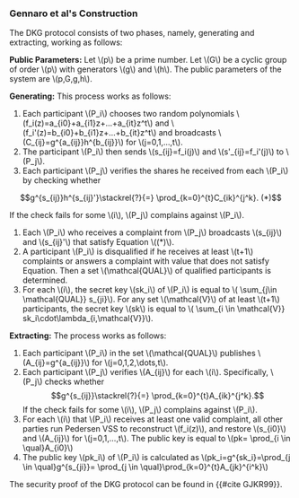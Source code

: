 ### Gennaro et al's Construction
The DKG protocol consists of two phases, namely, generating and extracting, working as follows:

**Public Parameters:** Let \\(p\\) be a prime number. Let \\(G\\) be a cyclic group of order \\(p\\) with generators \\(g\\) and \\(h\\). The public parameters of the system are \\(p,G,g,h\\).

**Generating:** This process works as follows:
1. Each participant \\(P_i\\) chooses two random polynomials \\(f_i(z)=a_{i0}+a_{i1}z+...+a_{it}z^t\\) and \\(f_i'(z)=b_{i0}+b_{i1}z+...+b_{it}z^t\\) and broadcasts \\(C_{ij}=g^{a_{ij}}h^{b_{ij}}\\) for \\(j=0,1,...,t\\).
1. The participant \\(P_i\\) then sends \\(s_{ij}=f_i(j)\\) and \\(s'_{ij}=f_i'(j)\\) to \\(P_j\\).
1. Each participant \\(P_j\\) verifies the shares he received from each \\(P_i\\) by checking whether
  
$$g^{s_{ij}}h^{s_{ij}'}\stackrel{?}{=} \prod_{k=0}^{t}C_{ik}^{j^k}. (*)$$

If the check fails for some \\(i\\), \\(P_j\\) complains against \\(P_i\\).
1. Each \\(P_i\\) who receives a complaint from \\(P_j\\) broadcasts \\(s_{ij}\\) and \\(s_{ij}'\\) that satisfy Equation \\((*)\\).
1. A participant \\(P_i\\) is disqualified if he receives at least \\(t+1\\) complaints or answers a complaint with value that does not satisfy Equation. Then a set \\(\mathcal{QUAL}\\) of qualified participants is determined.
1. For each \\(i\\), the secret key \\(sk_i\\) of \\(P_i\\) is equal to \\( \sum_{j\in \mathcal{QUAL}} s_{ji}\\). For any set \\(\mathcal{V}\\) of at least \\(t+1\\) participants, the secret key \\(sk\\) is equal to \\( \sum_{i \in \mathcal{V}} sk_i\cdot\lambda_{i,\mathcal{V}}\\).

**Extracting:** The process works as follows:
 
1. Each participant \\(P_i\\) in the set \\(\mathcal{QUAL}\\) publishes \\(A_{ij}=g^{a_{ij}}\\) for \\(j=0,1,2,\dots,t\\).
1. Each participant \\(P_j\\) verifies \\(A_{ij}\\) for each \\(i\\). Specifically, \\(P_j\\) checks whether
$$g^{s_{ij}}\stackrel{?}{=} \prod_{k=0}^{t}A_{ik}^{j^k}.$$
If the check fails for some \\(i\\), \\(P_j\\) complains against \\(P_i\\).
1. For each \\(i\\) that \\(P_i\\) receives at least one valid complaint, all other parties run Pedersen VSS to reconstruct \\(f_i(z)\\), and restore \\(s_{i0}\\) and \\(A_{ij}\\) for \\(j=0,1,...,t\\). The public key is equal to \\(pk= \prod_{i \in \qual}A_{i0}\\) 
1. The public key \\(pk_i\\) of \\(P_i\\) is calculated as 
\\(pk_i=g^{sk_i}=\prod_{j \in \qual}g^{s_{ji}}= \prod_{j \in \qual}\prod_{k=0}^{t}A_{jk}^{i^k}\\)

The security proof of the DKG protocol can be found in {{#cite GJKR99}}.
